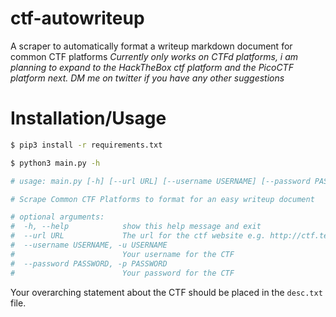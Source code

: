 # ctf-autowriteup

A scraper to automatically format a writeup markdown document for common CTF platforms
_Currently only works on CTFd platforms, i am planning to expand to the HackTheBox ctf platform and the PicoCTF platform next. DM me on twitter if you have any other suggestions_

# Installation/Usage
```bash
$ pip3 install -r requirements.txt

$ python3 main.py -h

# usage: main.py [-h] [--url URL] [--username USERNAME] [--password PASSWORD]

# Scrape Common CTF Platforms to format for an easy writeup document

# optional arguments:
#  -h, --help            show this help message and exit
#  --url URL             The url for the ctf website e.g. http://ctf.testing.io
#  --username USERNAME, -u USERNAME
#                        Your username for the CTF
#  --password PASSWORD, -p PASSWORD
#                        Your password for the CTF

```
Your overarching statement about the CTF should be placed in the `desc.txt` file.
